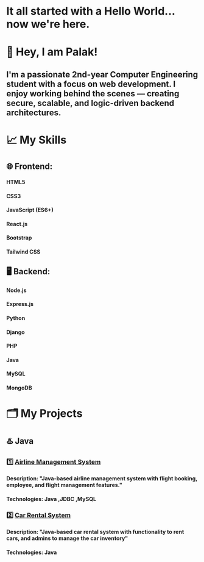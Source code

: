 # It all started with a Hello World... now we're here.
# 👋 Hey, I am Palak!
## I'm a passionate **2nd-year Computer Engineering student** with a focus on **web development**. I enjoy working behind the scenes — creating secure, scalable, and logic-driven backend architectures.
# 📈 My Skills 
## 🌐 Frontend: 
#### HTML5
#### CSS3 
#### JavaScript (ES6+)
#### React.js
#### Bootstrap
#### Tailwind CSS
## 🖥️ Backend: 
#### Node.js
#### Express.js 
#### Python
#### Django
#### PHP
#### Java
#### MySQL
#### MongoDB
# 🗂️ My Projects
## ♨️ Java
### 1️⃣ [Airline Management System](https://github.com/SondharavaPalak/Airline-Management-System)
#### Description: "Java-based airline management system with flight booking, employee, and flight management features."
#### Technologies: Java ,JDBC ,MySQL
### 2️⃣ [Car Rental System](https://github.com/SondharavaPalak/Car-Rental-System)
#### Description: "Java-based car rental system with functionality to rent cars, and admins to manage the car inventory"
#### Technologies: Java

